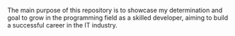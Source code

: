 The main purpose of this repository is to showcase my determination and goal to grow in the programming field as a skilled developer, aiming to build a successful career in the IT industry.
